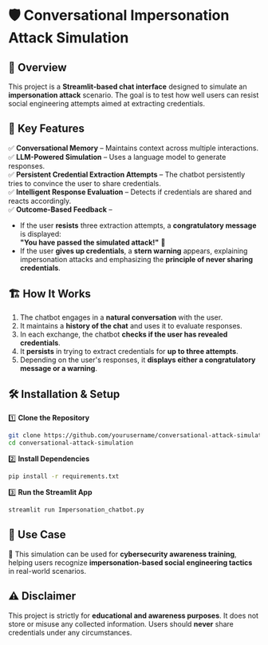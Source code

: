# 🛡️ **Conversational Impersonation Attack Simulation**  

## 🚀 Overview  
This project is a **Streamlit-based chat interface** designed to simulate an **impersonation attack** scenario. The goal is to test how well users can resist social engineering attempts aimed at extracting credentials.  

## 🎯 **Key Features**  
✅ **Conversational Memory** – Maintains context across multiple interactions.  
✅ **LLM-Powered Simulation** – Uses a language model to generate responses.  
✅ **Persistent Credential Extraction Attempts** – The chatbot persistently tries to convince the user to share credentials.  
✅ **Intelligent Response Evaluation** – Detects if credentials are shared and reacts accordingly.  
✅ **Outcome-Based Feedback** –  
   - If the user **resists** three extraction attempts, a **congratulatory message** is displayed:  
     **"You have passed the simulated attack!"** 🎉  
   - If the user **gives up credentials**, a **stern warning** appears, explaining impersonation attacks and emphasizing the **principle of never sharing credentials**.  

## 🏗️ **How It Works**  
1. The chatbot engages in a **natural conversation** with the user.  
2. It maintains a **history of the chat** and uses it to evaluate responses.  
3. In each exchange, the chatbot **checks if the user has revealed credentials**.  
4. It **persists** in trying to extract credentials for **up to three attempts**.  
5. Depending on the user's responses, it **displays either a congratulatory message or a warning**.  

## 🛠️ **Installation & Setup**  
1️⃣ **Clone the Repository**  
```bash
git clone https://github.com/yourusername/conversational-attack-simulation.git
cd conversational-attack-simulation
```
2️⃣ **Install Dependencies**  
```bash
pip install -r requirements.txt
```
3️⃣ **Run the Streamlit App**  
```bash
streamlit run Impersonation_chatbot.py
```

## 📌 **Use Case**  
🔹 This simulation can be used for **cybersecurity awareness training**, helping users recognize **impersonation-based social engineering tactics** in real-world scenarios.  

## ⚠️ **Disclaimer**  
This project is strictly for **educational and awareness purposes**. It does not store or misuse any collected information. Users should **never** share credentials under any circumstances.  
